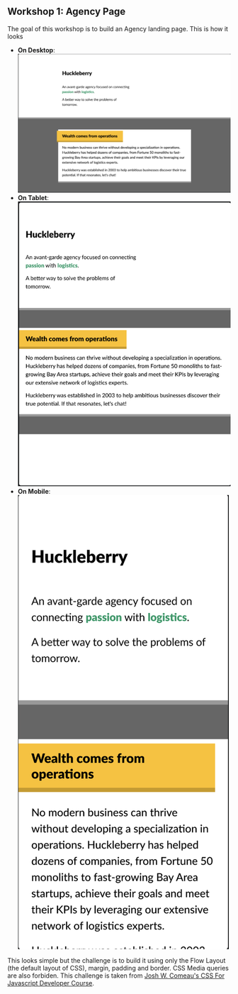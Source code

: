 ## Workshop 1: Agency Page

The goal of this workshop is to build an Agency landing page. This is how it looks
- **On Desktop**: 
    ![Desktop](./landing-page-desktop.png)
- **On Tablet**:
    ![Tablet](./landing-page-tablet.png)
- **On Mobile**:
    ![Mobile](./landing-page-mobile.png)

This looks simple but the challenge is to build it using only the Flow Layout (the default layout of CSS), margin, padding and border. CSS Media queries are also forbiden. This challenge is taken from [Josh W. Comeau's CSS For Javascript Developer Course](https://css-for-js.dev/).